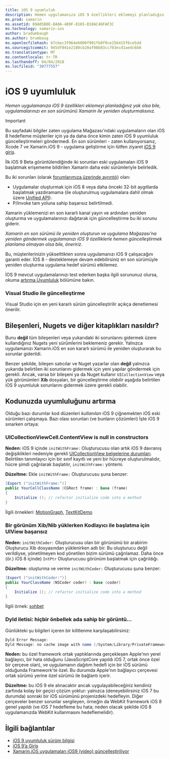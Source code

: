 ```yaml
---
title: iOS 9 uyumluluk
description: Hemen uygulamanıza iOS 9 özellikleri eklemeyi planladığınız yok olsa bile, uygulamalarınızı en son sürümünü Xamarin ile yeniden oluşturmalısınız.
ms.prod: xamarin
ms.assetid: 69A05B0E-8A0A-489F-8165-B10AC46FAF3C
ms.technology: xamarin-ios
author: bradumbaugh
ms.author: brumbaug
ms.openlocfilehash: b7cbec3f064e6000f991fb0f9ce256415f6ce5dd
ms.sourcegitcommit: 945df041e2180cb20af08b83cc703ecd1aedc6b0
ms.translationtype: MT
ms.contentlocale: tr-TR
ms.lasthandoff: 04/04/2018
ms.locfileid: "30777557"
---
```

# <a name="ios-9-compatibility"></a>iOS 9 uyumluluk

_Hemen uygulamanıza iOS 9 özellikleri eklemeyi planladığınız yok olsa bile, uygulamalarınızı en son sürümünü Xamarin ile yeniden oluşturmalısınız._

> [!IMPORTANT]
> Bu sayfadaki bilgiler zaten uygulama Mağazası'ndaki uygulamaların olan iOS 8 hedefleme müşteriler için ya da daha önce kimin zaten iOS 9 uyumluluk güncelleştirmeleri göndermedi. En son sürümleri - zaten kullanıyorsanız, Xcode 7 ve Xamarin.iOS 9 - uygulama geliştirme için lütfen ziyaret [iOS 9 giriş](~/ios/platform/introduction-to-ios9/index.md).

İlk iOS 9 Beta görüntülendiğinde iki sorunları eski uygulamaları iOS 9 başlatmak erişememe bildirilen Xamarin daha eski sürümleriyle belirledik.

Bu iki sorunları (olarak [forumlarımıza üzerinde ayrıntılı](http://forums.xamarin.com/discussion/comment/131529/#Comment_131529)) olan:

- Uygulamalar oluşturmak için iOS 8 veya daha önceki 32-bit aygıtlarda başlatmak yazdıramama (ile oluşturulmuş uygulamalara dahil olmak üzere [Unified API](~/cross-platform/macios/unified/index.md)).
- P/Invoke tam yoluna sahip başarısız belirtilmedi.

Xamarin yüklemenizi en son kararlı kanal yayın ve ardından yeniden oluşturma ve uygulamalarınızı dağıtarak için güncelleştirme bu iki sorunu giderir.

_Xamarin en son sürümü ile yeniden oluşturun ve uygulama Mağazası'na yeniden göndermek uygulamanızı iOS 9 özelliklerle hemen güncelleştirmek planlama olmayan olsa bile, öneririz_.



Bu, müşterilerinizin yükselttikten sonra uygulamanızı iOS 9 çalışacağını garanti eder.
İOS 8 - desteklemeye devam edebilirsiniz en son sürümüyle yeniden oluşturma uygulama hedef sürümü etkilemez.

İOS 9 mevcut uygulamalarınızı test ederken başka ilgili sorununuz olursa, okuma [artırma Uyumluluk](#compat) bölümüne bakın.


### <a name="updating-with-visual-studio"></a>Visual Studio ile güncelleştirme

Visual Studio için en yeni kararlı sürüm güncelleştirilir açıkça denetlemesi önerilir.

## <a name="what-about-components-nugets-and-other-libraries"></a>Bileşenleri, Nugets ve diğer kitaplıkları nasıldır?

Bunu **değil** tüm bileşenleri veya yukarıdaki iki sorunlarını gidermek üzere kullandığınız Nugets yeni sürümlerini beklemeniz gerekir.
Yalnızca uygulamanızı Xamarin.iOS en son kararlı sürümü ile yeniden oluşturarak bu sorunlar giderildi.

Benzer şekilde, bileşen satıcılar ve Nuget yazarlar olan **değil** yalnızca yukarıda belirtilen iki sorunlarını gidermek için yeni yapılar göndermek için gerekli. Ancak, varsa bir bileşeni ya da Nuget kullanır `UICollectionView` veya yük görünümleri **Xib** dosyaları, bir güncelleştirme *olabilir* aşağıda belirtilen iOS 9 uyumluluk sorunlarını gidermek üzere gerekli olabilir.


<a name="compat" />

## <a name="improving-compatibility-in-your-code"></a>Kodunuzda uyumluluğunu artırma

Olduğu bazı durumlar kod düzenleri *kullanılan* iOS 9 çiğnemekten iOS eski sürümleri çalışmaya. Bazı olası sorunları (ve bunların çözümleri) İşte iOS 9 sınarken ortaya:

### <a name="uicollectionviewcellcontentview-is-null-in-constructors"></a>UICollectionViewCell.ContentView is null in constructors

**Neden:** iOS 9 içinde `initWithFrame:` Oluşturucusu olan artık iOS 9 davranış değişiklikleri nedeniyle gerekli [UICollectionView belgelerine durumları](https://developer.apple.com/library/ios/documentation/UIKit/Reference/UICollectionView_class/#//apple_ref/occ/instm/UICollectionView/dequeueReusableCellWithReuseIdentifier:forIndexPath). Belirtilen tanımlayıcı için bir sınıf kayıtlı ve yeni bir hücreye oluşturulmalıdır, hücre şimdi çağrılarak başlatılır, `initWithFrame:` yöntemi.

**Düzeltme:** Ekle `initWithFrame:` Oluşturucusu şuna benzer:

```csharp
[Export ("initWithFrame:")]
public YourCellClassName (CGRect frame) : base (frame)
{
    Initialize (); // refactor initialize code into a method
}
```

İlgili örnekleri: [MotionGraph](https://github.com/xamarin/monotouch-samples/commit/3c1b7a4170c001e7290db9babb2b7a6dddeb8bcb), [TextKitDemo](https://github.com/xamarin/monotouch-samples/commit/23ea01b37326963b5ebf68bbcc1edd51c66a28d6)



### <a name="uiview-fails-to-init-with-coder-when-loading-a-view-from-a-xibnib"></a>Bir görünüm Xib/Nib yüklerken Kodlayıcı ile başlatma için UIView başarısız

**Neden:** `initWithCoder:` Oluşturucusu olan bir görünümü bir arabirim Oluşturucu Xib dosyasından yüklenirken adlı bir. Bu oluşturucu değil verildiyse, yönetilmeyen kod yönetilen bizim sürümü çağrılamaz. Daha önce (ör.) iOS 8 içinde) `IntPtr` Oluşturucusu görünüm başlatmak için çağrıldığı.

**Düzeltme:** oluşturma ve verme `initWithCoder:` Oluşturucusu şuna benzer:

```csharp
[Export ("initWithCoder:")]
public YourClassName (NSCoder coder) : base (coder)
{
    Initialize (); // refactor initialize code into a method
}
```

İlgili örnek: [sohbet](https://github.com/xamarin/monotouch-samples/commit/7b81138d52e5f3f1aa3769fcb08f46122e9b6a88)


### <a name="dyld-message-no-cache-image-with-name"></a>Dyld iletisi: hiçbir önbellek ada sahip bir görüntü...

Günlükteki şu bilgileri içeren bir kilitlenme karşılaşabilirsiniz:

```csharp
Dyld Error Message:
Dyld Message: no cache image with name (/System/Library/PrivateFrameworks/JavaScriptCore.framework/JavaScriptCore)
```

**Neden:** bu özel framework ortak yaptıklarında gerçekleşen Apple'nın yerel bağlayıcı, bir hata olduğunu (JavaScriptCore yapıldı iOS 7, ortak önce özel bir çerçeve olan), ve uygulamanın dağıtım hedefi için bir iOS sürümü olduğunda Framework'te özel. Bu durumda Apple'nın bağlayıcı çerçevesi ortak sürümü yerine özel sürümü ile bağlantı içerir.

**Düzeltme:** bu iOS 9 ele alınacaktır ancak uygulayabileceğiniz kendiniz zarfında kolay bir geçici çözüm yoktur: yalnızca (deneyebilirsiniz iOS 7 bu durumda) sonraki bir iOS sürümünü projenizdeki hedefleyin. Diğer çerçeveler benzer sorunlar sergileyen, örneğin da WebKit framework iOS 8 genel yapıldı (ve iOS 7 hedefleme bu hata; neden olacak şekilde iOS 8 uygulamanızda WebKit kullanmasını hedeflemelidir).



## <a name="related-links"></a>İlgili bağlantılar

- [iOS 9 uyumluluk sürüm bilgisi](https://releases.xamarin.com/ios-hotfix-for-ios-9-preview-xcode-6/)
- [iOS 9’a Giriş](~/ios/platform/introduction-to-ios9/index.md)
- [Xamarin.iOS uygulamaları iOS9 (video) güncelleştiriliyor](https://university.xamarin.com/lightninglectures/Updating-your-XamariniOS-apps-to-iOS9)
